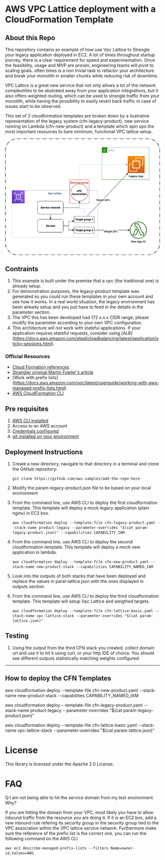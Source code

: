 # AWS VPC Lattice deployment with a CloudFormation Template

## About this Repo <a name="About"></a>
This repository contains an example of how use Vpc Lattice to Strangle your legacy application deployed in EC2. 
A lot of times throughout startup journey, there is a clear requirement for speed and experimentation. Once the feasibility, usage and MVP are proven, engineering teams will pivot to scaling goals. often times is a non trivial task to refactor your architecture and break your monolith in smaller chunks while reducing risk of downtime.

VPC Lattice is a great new service that not only allows a lot of the network complexitites to be abstrated away from your application integrations, but it also offers weighted routing, which can be used to strangle traffic from your monolith, while having the possibility to easily revert back traffic in case of issues start to be observed. 

This set of 3 cloudformation templates are broken down by a ilustrative representation of the legacy system (cfn-legacy-product), new service running on Lambda (cfn-new-product) and a template which spin ups the most important resources to bare minimum, functional VPC lattice setup.

![Architecture](./lattice-strangler.png "Architecture")

## Contraints

1) This example is built under the premise that a vpc (the traditional one) is already setup.
2) For demonstration purposes, the legacy-product template was generated so you could run these templates in your own account and see how it works. In a real world situation, the legacy environment has been already setup and you just have to feed in the details in the parameter section.
3) The VPC this has been developed had 172.x.x.x CIDR range, please modify the parameter according to your own VPC configuration.
4) This architecture will not work with stateful applications. If your application requires stateful requests, consider using [ALB] (https://docs.aws.amazon.com/elasticloadbalancing/latest/application/sticky-sessions.html). 

### Official Resources
- [Cloud Formation references](https://docs.aws.amazon.com/AWSCloudFormation/latest/UserGuide/AWS_VpcLattice.html)
- [Strangler original Martin Fowler's article](https://martinfowler.com/bliki/StranglerFigApplication.html)
- [Work with prefix lists] (https://docs.aws.amazon.com/vpc/latest/userguide/working-with-aws-managed-prefix-lists.html)
- [AWS CloudFormation CLI](https://awscli.amazonaws.com/v2/documentation/api/latest/reference/cloudformation/index.html)

## Pre requisites

1. [AWS CLI installed](https://docs.aws.amazon.com/cli/latest/userguide/getting-started-install.html)
2. Access to an AWS account
3. [Credentials configured](https://docs.aws.amazon.com/cli/latest/userguide/cli-chap-configure.html)
4. [git installed on your environment](https://git-scm.com/book/en/v2/Getting-Started-Installing-Git)

## Deployment Instructions

1. Create a new directory, navigate to that directory in a terminal and clone the GitHub repository:
    ``` 
    git clone https://github.com/aws-samples/add-the-repo-here
    ```
2. Modify the param-legacy-product.json file to be based on your local environment
3. From the command line, use AWS CLI to deploy the first cloudformation template. This template will deploy a mock legacy application (plain nginx) in EC2 box.
    ```
    aws cloudformation deploy --template-file cfn-legacy-product.yaml --stack-name product-legacy --parameter-overrides "$(cat param-legacy-product.json)" --capabilities CAPABILITY_IAM
    ```
4. From the command line, use AWS CLI to deploy the second cloudformation template. This template will deploy a mock new application in lambda.
    ```
   aws cloudformation deploy --template-file cfn-new-product.yaml --stack-name new-product-stack --capabilities CAPABILITY_NAMED_IAM
    ```
5. Look into the outputs of both stacks that have been deployed and replace the values in paral-lattice.json with the ones displayed in outputs section.

6. From the command line, use AWS CLI to deploy the third cloudformation template. This template will setup Vpc Lattice and weigthed targets.
    ```
   aws cloudformation deploy --template-file cfn-lattice-basic.yaml --stack-name vpc-lattice-stack --parameter-overrides "$(cat param-lattice.json)"   
    ```


## Testing

1. Using the output from the third CFN stack you created, collect domain url and use it to hit it using curl, or your http IDE of choice. You should see different outputs statistically matching weights configured.

----

## How to deploy the CFN Templates

aws cloudformation deploy --template-file cfn-new-product.yaml --stack-name new-product-stack --capabilities CAPABILITY_NAMED_IAM

aws cloudformation deploy --template-file cfn-legacy-product.yaml --stack-name product-legacy --parameter-overrides "$(cat param-legacy-product.json)"

aws cloudformation deploy --template-file cfn-lattice-basic.yaml --stack-name vpc-lattice-stack --parameter-overrides "$(cat param-lattice.json)"   

# License <a name="License"></a>

This library is licensed under the Apache 2.0 License.

# FAQ

Q:I am not being able to hit the service domain from my test environment. Why?

If you are hitting the domain from your VPC, most likely you have to allow inbound traffic from the resource you are doing it. If it is an EC2 box, add a new inbound rule refering its security group in the security group tied to the VPC association within the VPC lattice service network.
Furthermore make sure the reference of the prefix list is the correct one, you can run the following command on the AWS CLI
```
aws ec2 describe-managed-prefix-lists --filters Name=owner-id,Values=AWS
```
